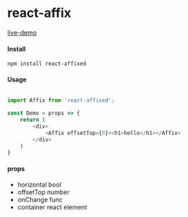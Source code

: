 # react-affix

[live-demo](https://importcjj.github.io/react-affix/)

#### Install

`npm install react-affixed`

#### Usage

```js

import Affix from 'react-affixed';

const Demo = props => {
    return (
        <div>
            <Affix offsetTop={0}><h1>hello</h1></Affix>
        </div>
    )
}
```

#### props

- horizontal bool
- offsetTop  number
- onChange   func
- container  react element
